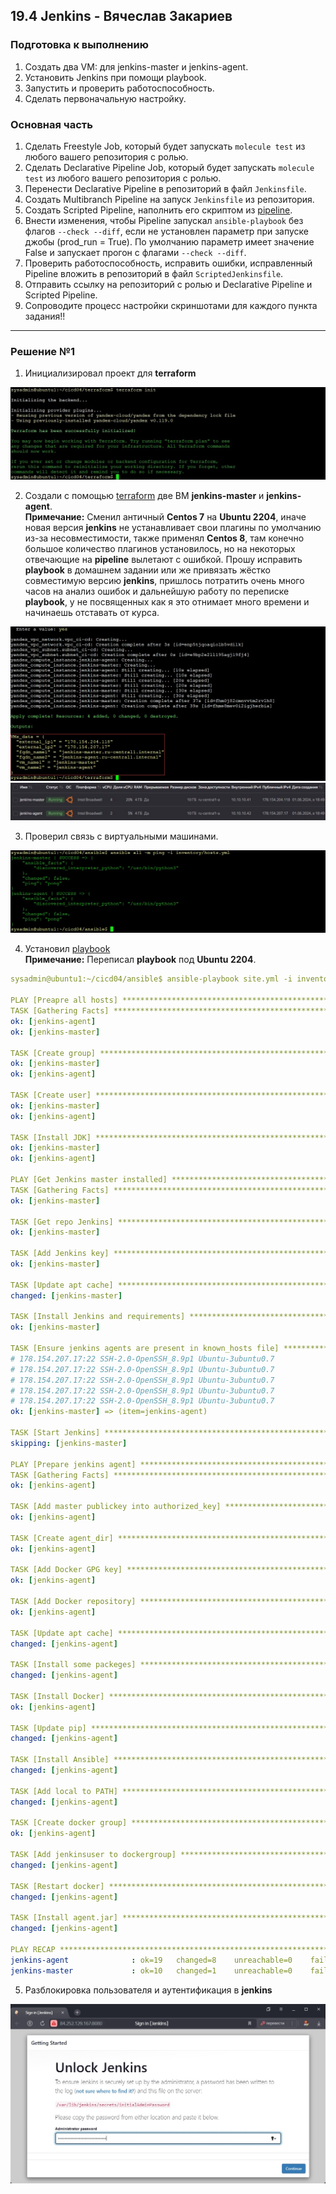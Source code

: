 ## 19.4 Jenkins - Вячеслав Закариев

### Подготовка к выполнению

1. Создать два VM: для jenkins-master и jenkins-agent.
2. Установить Jenkins при помощи playbook.
3. Запустить и проверить работоспособность.
4. Сделать первоначальную настройку.

### Основная часть

1. Сделать Freestyle Job, который будет запускать `molecule test` из любого вашего репозитория с ролью.
2. Сделать Declarative Pipeline Job, который будет запускать `molecule test` из любого вашего репозитория с ролью.
3. Перенести Declarative Pipeline в репозиторий в файл `Jenkinsfile`.
4. Создать Multibranch Pipeline на запуск `Jenkinsfile` из репозитория.
5. Создать Scripted Pipeline, наполнить его скриптом из [pipeline](./pipeline).
6. Внести изменения, чтобы Pipeline запускал `ansible-playbook` без флагов `--check --diff`, если не установлен параметр при запуске джобы (prod_run = True). По умолчанию параметр имеет значение False и запускает прогон с флагами `--check --diff`.
8. Проверить работоспособность, исправить ошибки, исправленный Pipeline вложить в репозиторий в файл `ScriptedJenkinsfile`.
9. Отправить ссылку на репозиторий с ролью и Declarative Pipeline и Scripted Pipeline.
10. Сопроводите процесс настройки скриншотами для каждого пункта задания!!

---

### Решение №1

1. Инициализировал проект для **terraform**

![init](https://github.com/SlavaZakariev/netology/blob/5ba01bb8650366acde0e385111cfd4a465862730/ci-cd-devops/19.4_jenkins/resources/ci-cd4_1.1.jpg)
 
2. Создали с помощью [terraform](https://github.com/SlavaZakariev/netology/tree/main/ci-cd-devops/19.4_jenkins/terraform) две ВМ **jenkins-master** и **jenkins-agent**. \
   **Примечание:** Сменил античный **Centos 7** на **Ubuntu 2204**, иначе новая версия **jenkins** не устанавливает свои плагины по умолчанию из-за несовместимости, также применял **Centos 8**, там конечно большое количество плагинов установилось, но на некоторых отвечающие на **pipeline** вылетают с ошибкой. Прошу исправить **playbook** в домашнем задании или же привязать жёстко совместимую версию **jenkins**, пришлось потратить очень много часов на анализ ошибок и дальнейшую работу по переписке **playbook**, у не посвященных как я это отнимает много времени и начинаешь отставать от курса.

![apply](https://github.com/SlavaZakariev/netology/blob/448524d7d1f12a7baab1d9075f89ddcef6b51356/ci-cd-devops/19.4_jenkins/resources/ci-cd4_1.2.jpg)
![yc](https://github.com/SlavaZakariev/netology/blob/448524d7d1f12a7baab1d9075f89ddcef6b51356/ci-cd-devops/19.4_jenkins/resources/ci-cd4_1.3.jpg)

3. Проверил связь с виртуальными машинами.

![ping](https://github.com/SlavaZakariev/netology/blob/448524d7d1f12a7baab1d9075f89ddcef6b51356/ci-cd-devops/19.4_jenkins/resources/ci-cd4_1.4.jpg)

4. Установил [playbook](https://github.com/SlavaZakariev/netology/tree/main/ci-cd-devops/19.4_jenkins/ansible) \
   **Примечание:** Переписал **playbook** под **Ubuntu 2204**.

```yaml
sysadmin@ubuntu1:~/cicd04/ansible$ ansible-playbook site.yml -i inventory/hosts.yml

PLAY [Preapre all hosts] ********************************************************************************************
TASK [Gathering Facts] **********************************************************************************************
ok: [jenkins-agent]
ok: [jenkins-master]

TASK [Create group] *************************************************************************************************
ok: [jenkins-master]
ok: [jenkins-agent]

TASK [Create user] **************************************************************************************************
ok: [jenkins-master]
ok: [jenkins-agent]

TASK [Install JDK] **************************************************************************************************
ok: [jenkins-master]
ok: [jenkins-agent]

PLAY [Get Jenkins master installed] *********************************************************************************
TASK [Gathering Facts] **********************************************************************************************
ok: [jenkins-master]

TASK [Get repo Jenkins] *********************************************************************************************
ok: [jenkins-master]

TASK [Add Jenkins key] **********************************************************************************************
ok: [jenkins-master]

TASK [Update apt cache] *********************************************************************************************
changed: [jenkins-master]

TASK [Install Jenkins and requirements] *****************************************************************************
ok: [jenkins-master]

TASK [Ensure jenkins agents are present in known_hosts file] ********************************************************
# 178.154.207.17:22 SSH-2.0-OpenSSH_8.9p1 Ubuntu-3ubuntu0.7
# 178.154.207.17:22 SSH-2.0-OpenSSH_8.9p1 Ubuntu-3ubuntu0.7
# 178.154.207.17:22 SSH-2.0-OpenSSH_8.9p1 Ubuntu-3ubuntu0.7
# 178.154.207.17:22 SSH-2.0-OpenSSH_8.9p1 Ubuntu-3ubuntu0.7
# 178.154.207.17:22 SSH-2.0-OpenSSH_8.9p1 Ubuntu-3ubuntu0.7
ok: [jenkins-master] => (item=jenkins-agent)

TASK [Start Jenkins] ************************************************************************************************
skipping: [jenkins-master]

PLAY [Prepare jenkins agent] ****************************************************************************************
TASK [Gathering Facts] **********************************************************************************************
ok: [jenkins-agent]

TASK [Add master publickey into authorized_key] *********************************************************************
ok: [jenkins-agent]

TASK [Create agent_dir] *********************************************************************************************
ok: [jenkins-agent]

TASK [Add Docker GPG key] *******************************************************************************************
ok: [jenkins-agent]

TASK [Add Docker repository] ****************************************************************************************
ok: [jenkins-agent]

TASK [Update apt cache] *********************************************************************************************
changed: [jenkins-agent]

TASK [Install some packeges] ****************************************************************************************
changed: [jenkins-agent]

TASK [Install Docker] ***********************************************************************************************
ok: [jenkins-agent]

TASK [Update pip] ***************************************************************************************************
changed: [jenkins-agent]

TASK [Install Ansible] **********************************************************************************************
changed: [jenkins-agent]

TASK [Add local to PATH] ********************************************************************************************
changed: [jenkins-agent]

TASK [Create docker group] ******************************************************************************************
ok: [jenkins-agent]

TASK [Add jenkinsuser to dockergroup] *******************************************************************************
changed: [jenkins-agent]

TASK [Restart docker] ***********************************************************************************************
changed: [jenkins-agent]

TASK [Install agent.jar] ********************************************************************************************
changed: [jenkins-agent]

PLAY RECAP **********************************************************************************************************
jenkins-agent              : ok=19   changed=8    unreachable=0    failed=0    skipped=0    rescued=0    ignored=0
jenkins-master             : ok=10   changed=1    unreachable=0    failed=0    skipped=1    rescued=0    ignored=0
```
5. Разблокировка пользователя и аутентификация в **jenkins**

![jen1](https://github.com/SlavaZakariev/netology/blob/5ba01bb8650366acde0e385111cfd4a465862730/ci-cd-devops/19.4_jenkins/resources/ci-cd4_1.5.jpg)
